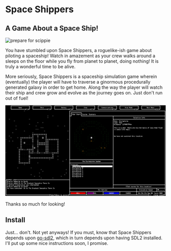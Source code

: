 # Space Shippers

## A Game About a Space Ship!

![prepare for scippie](res/readme/prepare.png)

You have stumbled upon Space Shippers, a roguelike-ish game about piloting a spaceship! Watch in amazement as your crew walks around a sleeps on the floor while you fly from planet to planet, doing nothing! It is truly a wonderful time to be alive.

More seriously, Space Shippers is a spaceship simulation game wherein (eventually) the player will have to traverse a ginormous procedurally generated galaxy in order to get home. Along the way the player will watch their ship and crew grow and evolve as the journey goes on. Just don't run out of fuel!

![screenshot as of 2025-05-29](res/readme/space.png)

Thanks so much for looking!

## Install

Just... don't. Not yet anyways! If you must, know that Space Shippers depends upon [go-sdl2](http://github.com/veandco/go-sdl2), which in turn depends upon having SDL2 installed. I'll put up some nice instructions soon, I promise.
